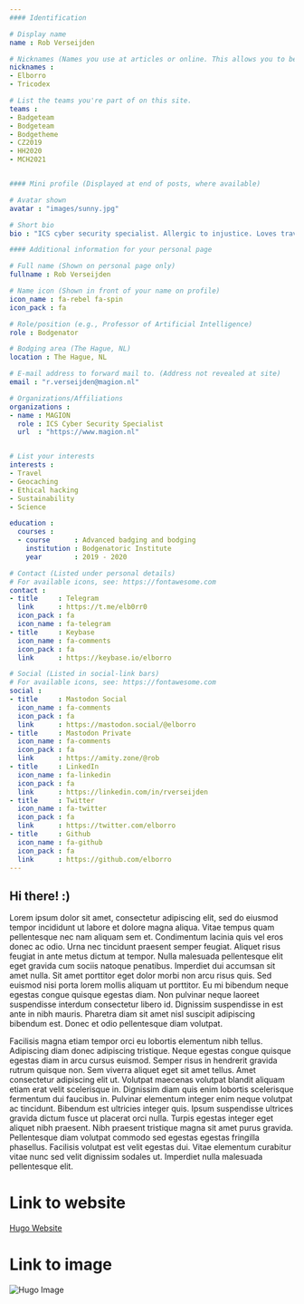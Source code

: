 ```yaml
---
#### Identification

# Display name
name : Rob Verseijden

# Nicknames (Names you use at articles or online. This allows you to be linked at articles.)
nicknames :
- Elborro
- Tricodex

# List the teams you're part of on this site.
teams :
- Badgeteam
- Bodgeteam
- Bodgetheme
- CZ2019
- HH2020
- MCH2021


#### Mini profile (Displayed at end of posts, where available)

# Avatar shown
avatar : "images/sunny.jpg"

# Short bio
bio : "ICS cyber security specialist. Allergic to injustice. Loves travel, geocaching, ethical hacking. Dreams of honest, transparent caring society with privacy."

#### Additional information for your personal page

# Full name (Shown on personal page only)
fullname : Rob Verseijden

# Name icon (Shown in front of your name on profile)
icon_name : fa-rebel fa-spin
icon_pack : fa

# Role/position (e.g., Professor of Artificial Intelligence)
role : Bodgenator

# Bodging area (The Hague, NL)
location : The Hague, NL

# E-mail address to forward mail to. (Address not revealed at site)
email : "r.verseijden@magion.nl"

# Organizations/Affiliations
organizations :
- name : MAGION
  role : ICS Cyber Security Specialist
  url  : "https://www.magion.nl"


# List your interests
interests :
- Travel
- Geocaching
- Ethical hacking
- Sustainability
- Science

education :
  courses :
  - course      : Advanced badging and bodging
    institution : Bodgenatoric Institute
    year        : 2019 - 2020

# Contact (Listed under personal details)
# For available icons, see: https://fontawesome.com
contact :
- title     : Telegram
  link      : https://t.me/elb0rr0
  icon_pack : fa
  icon_name : fa-telegram
- title     : Keybase
  icon_name : fa-comments
  icon_pack : fa
  link      : https://keybase.io/elborro

# Social (Listed in social-link bars)
# For available icons, see: https://fontawesome.com
social :
- title     : Mastodon Social
  icon_name : fa-comments
  icon_pack : fa
  link      : https://mastodon.social/@elborro
- title     : Mastodon Private
  icon_name : fa-comments
  icon_pack : fa
  link      : https://amity.zone/@rob
- title     : LinkedIn
  icon_name : fa-linkedin
  icon_pack : fa
  link      : https://linkedin.com/in/rverseijden
- title     : Twitter
  icon_name : fa-twitter
  icon_pack : fa
  link      : https://twitter.com/elborro
- title     : Github
  icon_name : fa-github
  icon_pack : fa
  link      : https://github.com/elborro
---
```


## Hi there! :)

Lorem ipsum dolor sit amet, consectetur adipiscing elit, sed do eiusmod tempor incididunt ut labore et dolore magna aliqua. Vitae tempus quam pellentesque nec nam aliquam sem et. Condimentum lacinia quis vel eros donec ac odio. Urna nec tincidunt praesent semper feugiat. Aliquet risus feugiat in ante metus dictum at tempor. Nulla malesuada pellentesque elit eget gravida cum sociis natoque penatibus. Imperdiet dui accumsan sit amet nulla. Sit amet porttitor eget dolor morbi non arcu risus quis. Sed euismod nisi porta lorem mollis aliquam ut porttitor. Eu mi bibendum neque egestas congue quisque egestas diam. Non pulvinar neque laoreet suspendisse interdum consectetur libero id. Dignissim suspendisse in est ante in nibh mauris. Pharetra diam sit amet nisl suscipit adipiscing bibendum est. Donec et odio pellentesque diam volutpat.

Facilisis magna etiam tempor orci eu lobortis elementum nibh tellus. Adipiscing diam donec adipiscing tristique. Neque egestas congue quisque egestas diam in arcu cursus euismod. Semper risus in hendrerit gravida rutrum quisque non. Sem viverra aliquet eget sit amet tellus. Amet consectetur adipiscing elit ut. Volutpat maecenas volutpat blandit aliquam etiam erat velit scelerisque in. Dignissim diam quis enim lobortis scelerisque fermentum dui faucibus in. Pulvinar elementum integer enim neque volutpat ac tincidunt. Bibendum est ultricies integer quis. Ipsum suspendisse ultrices gravida dictum fusce ut placerat orci nulla. Turpis egestas integer eget aliquet nibh praesent. Nibh praesent tristique magna sit amet purus gravida. Pellentesque diam volutpat commodo sed egestas egestas fringilla phasellus. Facilisis volutpat est velit egestas dui. Vitae elementum curabitur vitae nunc sed velit dignissim sodales ut. Imperdiet nulla malesuada pellentesque elit.

# Link to website
[Hugo Website](https://www.gohugo.io "Title")

# Link to image
![Hugo Image](https://d33wubrfki0l68.cloudfront.net/c38c7334cc3f23585738e40334284fddcaf03d5e/2e17c/images/hugo-logo-wide.svg "Title")
